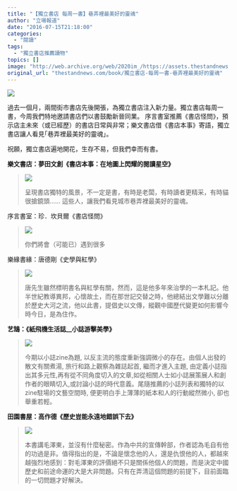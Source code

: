 ```yaml
---
title: "【獨立書店 每周一書】巷弄裡最美好的靈魂"
author: "立場報道"
date: "2016-07-15T21:18:00"
categories:
  - "閱讀"
tags:
  - "獨立書店推薦讀物"
topics: []
image: "http://web.archive.org/web/2020im_/https://assets.thestandnews.com/media/photos/book2016-16-01_4dg5n.png"
original_url: "thestandnews.com/book/獨立書店-每周一書-巷弄裡最美好的靈魂"
---
```

![](http://web.archive.org/web/2020im_/https://assets.thestandnews.com/media/photos/book2016-16-01_4dg5n.png)

過去一個月，兩間街市書店先後開張，為獨立書店注入新力量。獨立書店每周一書，今周我們特地邀請書店們以書鼓勵新晉同業。 序言書室推薦《書店怪問》，預示店主未來（或已經歷）的書店日常與非常；樂文書店借《書店本事》寄語，獨立書店讓人看見｢巷弄裡最美好的靈魂｣。

祝願，獨立書店遍地開花，生存不易，但我們幸而有書。

**樂文書店：夢田文創《書店本事：在地圖上閃耀的閱讀星空》** 

> ![](http://web.archive.org/web/2020im_/https://assets.thestandnews.com/media/photos/BOOK_qqjU3.jpg)
> 
> 呈現書店獨特的風景，不一定是書，有時是老闆，有時讀者更精采，有時貓很搶鏡頭…… 這些人，讓我們看見城市巷弄裡最美好的靈魂。

序言書室：珍．坎貝爾《書店怪問》

> ![](http://web.archive.org/web/2020im_/https://assets.thestandnews.com/media/photos/E69BB8E5BA97E680AAE5958F_1YhZo.jpg)
> 
> 你們將會（可能已）遇到很多

樂緣書緣：唐德剛《史學與紅學》

> ![](http://web.archive.org/web/2020im_/https://assets.thestandnews.com/media/photos/E58FB2E5ADB8E88887E7B485E5ADB8_ScF2I.jpg)
> 
> 唐先生雖然標明書名與紅學有關，然而，這是他多年來治學的一本札記。他半世紀教導異邦，心懷故土，而在那世記交替之時，他總結出文學難以分離於歷史大河之流，他以此書，提倡史以文傳，縱觀中國歷代變更如何影響今時今日，是為住作。

**艺鵠：《紙飛機生活誌\_\_小誌游擊美學》**

> ![](http://web.archive.org/web/2020im_/https://assets.thestandnews.com/media/photos/E7B499E9A39BE6A99FE7949FE6B4BBE8AA8C__E5B08FE8AA8CE6B8B8E6938AE7BE8EE5A_mC0M8er.jpg)
> 
> 今期以小誌zine為題, 以反主流的態度重新強調微小的存在。由個人出發的散文有關煮湯, 旅行和路上觀察為雜誌起首, 繼而才進入主題, 由定義小誌指出其多元性,再有從不同角度切入的文章,如從相關人士如小誌展策展人和創作者的眼睛切入,或討論小誌的時代意義。尾隨推薦的小誌列表和獨特的以zine駐場的文藝空間時, 便更明白手上薄薄的紙本和人的行動縱然微小, 卻也舉重若輕。

**田園書屋：高作德《歷史豈能永遠地錯誤下去》**

> ![](http://web.archive.org/web/2020im_/https://assets.thestandnews.com/media/photos/E6ADB7E58FB2E8B188E883BDE6B0B8E981A0E59CB0E98CAFE8AAA4E4B88BE58EBB_t9vl_ruT6L8L.jpg)
> 
> 本書講毛澤東，並沒有什麼秘密。作為中共的宣傳幹部，作者認為毛自有他的功過是非。值得指出的是，不論是懷念他的人，還是仇恨他的人，都越來越強烈地感到：對毛澤東的評價絕不只是關係他個人的問題，而是決定中國歷史和前途命運的大是大非問題。只有在弄清這個問題的前提下，目前面臨的一切問題才好解決。